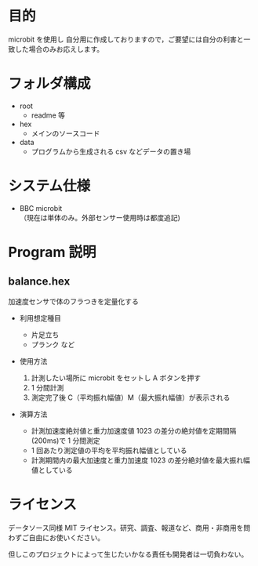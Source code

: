 # 目的

microbit を使用し
自分用に作成しておりますので，ご要望には自分の利害と一致した場合のみお応えします。

# フォルダ構成

- root
  - readme 等
- hex
  - メインのソースコード
- data
  - プログラムから生成される csv などデータの置き場

# システム仕様

- BBC microbit  
（現在は単体のみ。外部センサー使用時は都度追記)

# Program 説明

## balance.hex

加速度センサで体のフラつきを定量化する

- 利用想定種目
  - 片足立ち
  - プランク
    など
- 使用方法

  1. 計測したい場所に microbit をセットし A ボタンを押す
  2. 1 分間計測
  3. 測定完了後 C（平均振れ幅値）M（最大振れ幅値）が表示される

- 演算方法
  - 計測加速度絶対値と重力加速度値 1023 の差分の絶対値を定期間隔(200ms)で 1 分間測定
  - 1 回あたり測定値の平均を平均振れ幅値としている
  - 計測期間内の最大加速度と重力加速度 1023 の差分絶対値を最大振れ幅値としている

# ライセンス

データソース同様 MIT ライセンス。研究、調査、報道など、商用・非商用を問わずご自由にお使いください。

但しこのプロジェクトによって生じたいかなる責任も開発者は一切負わない。
